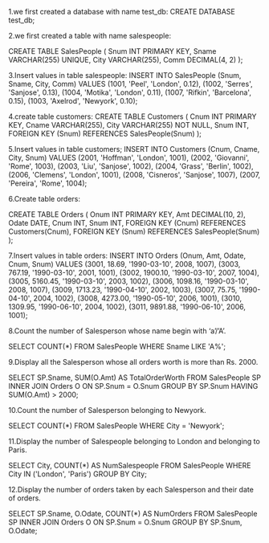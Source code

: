 1.we first created a database with name test_db:
CREATE DATABASE test_db;

2.we first created a table with name salespeople:

CREATE TABLE SalesPeople (
    Snum INT PRIMARY KEY,
    Sname VARCHAR(255) UNIQUE,
    City VARCHAR(255),
    Comm DECIMAL(4, 2)
);


3.Insert values in table salespeople:
INSERT INTO SalesPeople (Snum, Sname, City, Comm) VALUES
(1001, 'Peel', 'London', 0.12),
(1002, 'Serres', 'Sanjose', 0.13),
(1004, 'Motika', 'London', 0.11),
(1007, 'Rifkin', 'Barcelona', 0.15),
(1003, 'Axelrod', 'Newyork', 0.10);

4.create table customers:
CREATE TABLE Customers (
    Cnum INT PRIMARY KEY,
    Cname VARCHAR(255),
    City VARCHAR(255) NOT NULL,
    Snum INT,
    FOREIGN KEY (Snum) REFERENCES SalesPeople(Snum)
);

5.Insert values in table customers;
INSERT INTO Customers (Cnum, Cname, City, Snum) VALUES
(2001, 'Hoffman', 'London', 1001),
(2002, 'Giovanni', 'Rome', 1003),
(2003, 'Liu', 'Sanjose', 1002),
(2004, 'Grass', 'Berlin', 1002),
(2006, 'Clemens', 'London', 1001),
(2008, 'Cisneros', 'Sanjose', 1007),
(2007, 'Pereira', 'Rome', 1004);

6.Create table orders:

CREATE TABLE Orders (
    Onum INT PRIMARY KEY,
    Amt DECIMAL(10, 2),
    Odate DATE,
    Cnum INT,
    Snum INT,
    FOREIGN KEY (Cnum) REFERENCES Customers(Cnum),
    FOREIGN KEY (Snum) REFERENCES SalesPeople(Snum)
);



7.Insert values in table orders:
INSERT INTO Orders (Onum, Amt, Odate, Cnum, Snum) VALUES
(3001, 18.69, '1990-03-10', 2008, 1007),
(3003, 767.19, '1990-03-10', 2001, 1001),
(3002, 1900.10, '1990-03-10', 2007, 1004),
(3005, 5160.45, '1990-03-10', 2003, 1002),
(3006, 1098.16, '1990-03-10', 2008, 1007),
(3009, 1713.23, '1990-04-10', 2002, 1003),
(3007, 75.75, '1990-04-10', 2004, 1002),
(3008, 4273.00, '1990-05-10', 2006, 1001),
(3010, 1309.95, '1990-06-10', 2004, 1002),
(3011, 9891.88, '1990-06-10', 2006, 1001);

8.Count the number of Salesperson whose name begin with ‘a’/’A’.

SELECT COUNT(*) 
FROM SalesPeople
WHERE Sname LIKE 'A%';

9.Display all the Salesperson whose all orders worth is more than Rs. 2000.

SELECT SP.Sname, SUM(O.Amt) AS TotalOrderWorth
FROM SalesPeople SP
INNER JOIN Orders O ON SP.Snum = O.Snum
GROUP BY SP.Snum
HAVING SUM(O.Amt) > 2000;

10.Count the number of Salesperson belonging to Newyork.


SELECT COUNT(*) 
FROM SalesPeople
WHERE City = 'Newyork';

11.Display the number of Salespeople belonging to London and belonging to Paris.

SELECT City, COUNT(*) AS NumSalespeople
FROM SalesPeople
WHERE City IN ('London', 'Paris')
GROUP BY City;

12.Display the number of orders taken by each Salesperson and their date of orders.

SELECT SP.Sname, O.Odate, COUNT(*) AS NumOrders
FROM SalesPeople SP
INNER JOIN Orders O ON SP.Snum = O.Snum
GROUP BY SP.Snum, O.Odate;





